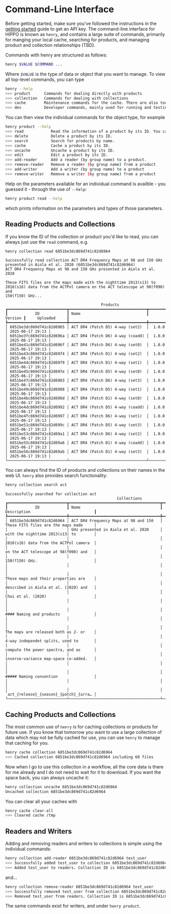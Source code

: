 Command-Line Interface
======================

Before getting started, make sure you've followed the instructions in the
[getting started](getting_started.md) guide to get an API key.  The command-line
interface for HIPPO is known as `henry`, and contains a large suite of commands,
primarily for manging your local cache, searching for products, and managing
product and collection relationships (TBD).

Commands with henry are structured as follows:
```bash
henry $VALUE $COMMAND ...
```
Where `$VALUE` is the type of data or object that you want to manage. To view
all top-level commands, you can type
```bash
henry --help
>>> product      Commands for dealing directly with products
>>> collection   Commands for dealing with collections 
>>> cache        Maintenance commands for the cache. There are also tools for cache management in the product and collection commands.
>>> dev          Developer commands, mainly used for running and testing servers during hippo development. For regular use, you can ignore these.
```
You can then view the individual commands for the object type, for example
```bash
henry product --help
>>> read            Read the information of a product by its ID. You can find the relationship between product names and IDs through the product search command.
>>> delete          Delete a product by its ID.
>>> search          Search for products by name.
>>> cache           Cache a product by its ID.
>>> uncache         Uncache a product by its ID.
>>> edit            Edit a product by its ID.
>>> add-reader      Add a reader (by group name) to a product.
>>> remove-reader   Remove a reader (by group name) from a product
>>> add-writer      Add a writer (by group name) to a product
>>> remove-writer   Remove a writer (by group name) from a product
```
Help on the parameters available for an individual command is availble - you guessed it -
through the use of `--help`:
```bash 
henry product read --help
```
which prints information on the parameters and types of those parameters.


Reading Products and Collections
--------------------------------

If you know the ID of the collection or product you'd like to read, you can always just use
the `read` command, e.g.

```bash
henry collection read 6851be3dc869d741c82d6964 
```
```
Successfully read collection ACT DR4 Frequency Maps at 98 and 150 GHz presented in Aiola et al. 2020 (6851be3dc869d741c82d6964)
ACT DR4 Frequency Maps at 98 and 150 GHz presented in Aiola et al. 2020

These FITS files are the maps made with the nighttime 2013(s13) to 2016(s16) data from the ACTPol camera on the ACT telescope at 98(f090) and    
150(f150) GHz...                                      

                                          Products                                          
┏━━━━━━━━━━━━━━━━━━━━━━━━━━┳━━━━━━━━━━━━━━━━━━━━━━━━━━━━━━━━━━┳━━━━━━━━━┳━━━━━━━━━━━━━━━━━━┓
┃            ID            ┃ Name                             ┃ Version ┃     Uploaded     ┃
┡━━━━━━━━━━━━━━━━━━━━━━━━━━╇━━━━━━━━━━━━━━━━━━━━━━━━━━━━━━━━━━╇━━━━━━━━━╇━━━━━━━━━━━━━━━━━━┩
│ 6851be3dc869d741c82d6965 │ ACT DR4 (Patch D5) 4-way (set2)  │  1.0.0  │ 2025-06-17 19:13 │
│ 6851be3fc869d741c82d696a │ ACT DR4 (Patch D6) 4-way (coadd) │  1.0.0  │ 2025-06-17 19:13 │
│ 6851be41c869d741c82d696f │ ACT DR4 (Patch D6) 4-way (set0)  │  1.0.0  │ 2025-06-17 19:13 │
│ 6851be43c869d741c82d6974 │ ACT DR4 (Patch D1) 4-way (set2)  │  1.0.0  │ 2025-06-17 19:13 │
│ 6851be44c869d741c82d6979 │ ACT DR4 (Patch D1) 4-way (set1)  │  1.0.0  │ 2025-06-17 19:13 │
│ 6851be45c869d741c82d697e │ ACT DR4 (Patch D5) 4-way (set0)  │  1.0.0  │ 2025-06-17 19:13 │
│ 6851be47c869d741c82d6983 │ ACT DR4 (Patch D6) 4-way (set3)  │  1.0.0  │ 2025-06-17 19:13 │
│ 6851be49c869d741c82d6988 │ ACT DR4 (Patch D5) 4-way (set1)  │  1.0.0  │ 2025-06-17 19:13 │
│ 6851be4bc869d741c82d698d │ ACT DR4 (Patch D1) 4-way (set0)  │  1.0.0  │ 2025-06-17 19:13 │
│ 6851be4dc869d741c82d6992 │ ACT DR4 (Patch D5) 4-way (coadd) │  1.0.0  │ 2025-06-17 19:13 │
│ 6851be4fc869d741c82d6997 │ ACT DR4 (Patch D6) 4-way (set1)  │  1.0.0  │ 2025-06-17 19:13 │
│ 6851be51c869d741c82d699c │ ACT DR4 (Patch D5) 4-way (set3)  │  1.0.0  │ 2025-06-17 19:13 │
│ 6851be53c869d741c82d69a1 │ ACT DR4 (Patch D6) 4-way (set2)  │  1.0.0  │ 2025-06-17 19:13 │
│ 6851be55c869d741c82d69a6 │ ACT DR4 (Patch D1) 4-way (coadd) │  1.0.0  │ 2025-06-17 19:13 │
│ 6851be56c869d741c82d69ab │ ACT DR4 (Patch D1) 4-way (set3)  │  1.0.0  │ 2025-06-17 19:13 │
└──────────────────────────┴──────────────────────────────────┴─────────┴──────────────────┘
```
You can always find the ID of products and collections on their names in the web UI. `henry`
also provides search functionality:
```bash
henry collection search act
```
```
Successfully searched for collection act
                                                 Collections                                                  
┏━━━━━━━━━━━━━━━━━━━━━━━━━━┳━━━━━━━━━━━━━━━━━━━━━━━━━━━━━━━━━━━━━━━━┳━━━━━━━━━━━━━━━━━━━━━━━━━━━━━━━━━━━━━━━━┓
┃            ID            ┃ Name                                   ┃ Description                            ┃
┡━━━━━━━━━━━━━━━━━━━━━━━━━━╇━━━━━━━━━━━━━━━━━━━━━━━━━━━━━━━━━━━━━━━━╇━━━━━━━━━━━━━━━━━━━━━━━━━━━━━━━━━━━━━━━━┩
│ 6851be3dc869d741c82d6964 │ ACT DR4 Frequency Maps at 98 and 150   │ These FITS files are the maps made     │
│                          │ GHz presented in Aiola et al. 2020     │ with the nighttime 2013(s13) to        │
│                          │                                        │ 2016(s16) data from the ACTPol camera  │
│                          │                                        │ on the ACT telescope at 98(f090) and   │
│                          │                                        │ 150(f150) GHz.                         │
│                          │                                        │                                        │
│                          │                                        │ These maps and their properties are    │
│                          │                                        │ described in Aiola et al. (2020) and   │
│                          │                                        │ Choi et al. (2020)                     │
│                          │                                        │                                        │
│                          │                                        │ #### Naming and products               │
│                          │                                        │                                        │
│                          │                                        │ The maps are released both as 2- or    │
│                          │                                        │ 4-way independet splits, used to       │
│                          │                                        │ compute the power spectra, and as      │
│                          │                                        │ inverse-variance map-space co-added.   │
│                          │                                        │                                        │
│                          │                                        │ ##### Naming convention                │
│                          │                                        │                                        │
│                          │                                        │ `act_{release}_{season}_{patch}_{arra… │
└──────────────────────────┴────────────────────────────────────────┴────────────────────────────────────────┘
```

Caching Products and Collections
--------------------------------

The most common use of `henry` is for caching collections or products for future use. If you
know that tomorrow you want to use a large collection of data which may not be fully
cached for use, you can use `henry` to manage that caching for you.

```bash
henry cache collection 6851be3dc869d741c82d6964
>>> Cached collection 6851be3dc869d741c82d6964 including 60 files
```

Now when I go to use this collection in a workflow, all the core data is there for
me already and I do not need to wait for it to download. If you want the space back,
you can always uncache it:

```bash
henry collection uncache 6851be3dc869d741c82d6964
Uncached collection 6851be3dc869d741c82d6964
```

You can clear all your caches with
```bash
henry cache clear-all
>>> Cleared cache /tmp
```

Readers and Writers
-------------------

Adding and removing readers and writers to collections is simple using the individual
commands:
```bash
henry collection add-reader 6851be3dc869d741c82d6964 test_user
>>> Successfully added test_user to collection 6851be3dc869d741c82d6964 readers.
>>> Added test_user to readers. Collection ID is 6851be3dc869d741c82d6964
```
and...
```bash
henry collection remove-reader 6851be3dc869d741c82d6964 test_user
>>> Successfully removed test_user from collection 6851be3dc869d741c82d6964 readers.
>>> Removed test_user from readers. Collection ID is 6851be3dc869d741c82d6964
```
The same commands exist for writers, and under `henry product`.